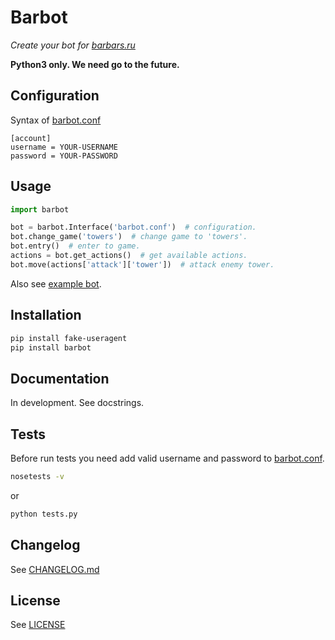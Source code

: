 # Barbot
*Create your bot for [barbars.ru](http://barbars.ru)*

**Python3 only. We need go to the future.**

## Configuration
Syntax of [barbot.conf](https://github.com/pyvim/barbot/blob/master/barbot.conf)
```
[account]
username = YOUR-USERNAME
password = YOUR-PASSWORD
```

## Usage
```python
import barbot

bot = barbot.Interface('barbot.conf')  # configuration.
bot.change_game('towers')  # change game to 'towers'.
bot.entry()  # enter to game.
actions = bot.get_actions()  # get available actions.
bot.move(actions['attack']['tower'])  # attack enemy tower.
```

Also see [example bot](https://github.com/pyvim/barbot/blob/master/bot.py).

## Installation
```bash
pip install fake-useragent
pip install barbot
```

## Documentation
In development. See docstrings.

## Tests
Before run tests you need add valid username and password to [barbot.conf](https://github.com/pyvim/barbot/blob/master/barbot.conf).
```bash
nosetests -v
```
or
```bash
python tests.py
```

## Changelog
See [CHANGELOG.md](https://github.com/pyvim/barbot/blob/master/CHANGELOG.md)

## License
See [LICENSE](https://github.com/pyvim/barbot/blob/master/LICENSE)
